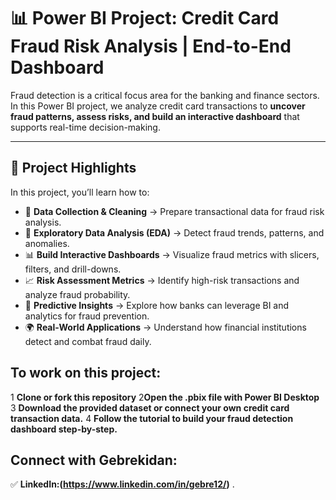 # 📊 Power BI Project: Credit Card Fraud Risk Analysis | End-to-End Dashboard

Fraud detection is a critical focus area for the banking and finance sectors.  
In this Power BI project, we analyze credit card transactions to **uncover fraud patterns, assess risks, and build an interactive dashboard** that supports real-time decision-making.

---

## 🚀 Project Highlights
In this project, you’ll learn how to:

- 🧹 **Data Collection & Cleaning** → Prepare transactional data for fraud risk analysis.
- 🔎 **Exploratory Data Analysis (EDA)** → Detect fraud trends, patterns, and anomalies.
- 📊 **Build Interactive Dashboards** → Visualize fraud metrics with slicers, filters, and drill-downs.
- 📈 **Risk Assessment Metrics** → Identify high-risk transactions and analyze fraud probability.
- 🤖 **Predictive Insights** → Explore how banks can leverage BI and analytics for fraud prevention.
- 🌍 **Real-World Applications** → Understand how financial institutions detect and combat fraud daily.

## To work on this project: 
1 **Clone or fork this repository**
2**Open the .pbix file with Power BI Desktop**
3 **Download the provided dataset or connect your own credit card transaction data.**
4 **Follow the tutorial to build your fraud detection dashboard step-by-step.**

## Connect with Gebrekidan:
✅ **LinkedIn:(https://www.linkedin.com/in/gebre12/)**
.




